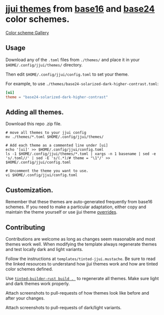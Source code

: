 # [jjui themes](https://idursun.github.io/jjui/Themes.html) from [base16](https://github.com/tinted-theming/schemes/tree/master/base16) and [base24](https://github.com/tinted-theming/schemes/tree/master/base24) color schemes.

[Color scheme Gallery](https://tinted-theming.github.io/tinted-gallery/)

## Usage

Download any of the `.toml` files from `./themes/` and place it
in your `$HOME/.config/jjui/themes/` directory.

Then edit `$HOME/.config/jjui/config.toml` to set your theme.

For example, to use `./themes/base24-solarized-dark-higher-contrast.toml`:


```toml
[ui]
theme = "base24-solarized-dark-higher-contrast"
```

## Adding all themes.

Download this repo .zip file.

```shell
# move all themes to your jjui config
mv ./themes/*.toml $HOME/.config/jjui/themes/

# Add each theme as a commented line under [ui]
echo '[ui]' >> $HOME/.config/jjui/config.toml
ls -1 $HOME/.config/jjui/themes/*.toml | xargs -n 1 basename | sed -e 's/.toml//' | sed -E 's/(.*)/# theme = "\1"/' >> $HOME/.config/jjui/config.toml

# Uncomment the theme you want to use.
vi $HOME/.config/jjui/config.toml
```

## Customization.

Remember that these themes are auto-generated frequently from base16 schemes. If you need to make a particular adaptation, either copy and maintain the theme yourself or use jjui theme [overrides](https://idursun.github.io/jjui/Themes.html).


## Contributing

Contributions are welcome as long as changes seem reasonable and most themes work well. When modifying the template always regenerate themes and test locally dark and light variants.

Follow the instructions at `templates/tinted-jjui.mustache`. Be sure to read the linked resources to understand how jjui themes work and how are tinted color schemes defined. 

Use [`tinted-builder-rust build . `](https://github.com/tinted-theming/tinted-builder-rust) to regenerate all themes. Make sure light and dark themes work properly.

Attach screenshots to pull-requests of how themes look like before and after your changes.

Attach screenshots to pull-requests of dark/light variants.
